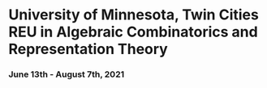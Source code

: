 # University of Minnesota, Twin Cities REU in Algebraic Combinatorics and Representation Theory
### June 13th - August 7th, 2021
